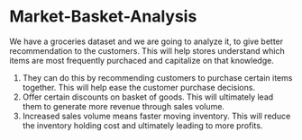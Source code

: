 # Market-Basket-Analysis

We have a groceries dataset and we are going to analyze it, to give better recommendation to the customers. This will help stores understand which items are most frequently purchaced and capitalize on that knowledge.

1. They can do this by recommending customers to purchase certain items together. This will help ease the customer purchase decisions.
2. Offer certain discounts on basket of goods. This will ultimately lead them to generate more revenue through sales volume.
3. Increased sales volume means faster moving inventory. This will reduce the inventory holding cost and ultimately leading to more profits.
